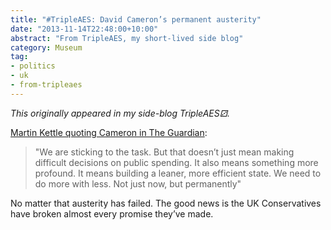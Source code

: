 ```yaml
---
title: "#TripleAES: David Cameron’s permanent austerity"
date: "2013-11-14T22:48:00+10:00"
abstract: "From TripleAES, my short-lived side blog"
category: Museum
tag:
- politics
- uk
- from-tripleaes
---
```

*This originally appeared in my side-blog TripleAES⚂.*

[Martin Kettle quoting Cameron in The Guardian]\:

> "We are sticking to the task. But that doesn’t just mean making difficult decisions on public spending. It also means something more profound. It means building a leaner, more efficient state. We need to do more with less. Not just now, but permanently"

No matter that austerity has failed. The good news is the UK Conservatives have broken almost every promise they’ve made.

[Martin Kettle quoting Cameron in The Guardian]: https://www.theguardian.com/commentisfree/2013/nov/13/david-cameron-permanent-austerity-lose-election-2015


